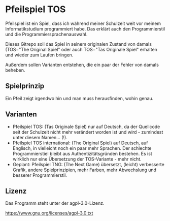 # Pfeilspiel TOS

Pfeilspiel ist ein Spiel, dass ich während meiner Schulzeit weit vor meinem Informatikstudium programmiert habe. 
Das erklärt auch den Programmierstil und die Programmiersprachenauswahl.

Dieses Gitrepo soll das Spiel in seinem originalen Zustand von damals (TOS="The Original Spiel" oder auch TOS="Tas Originale Spiel" erhalten und wieder zum Laufen bringen.

Außerdem sollen Varianten entstehen, die ein paar der Fehler von damals beheben.


## Spielprinzip

Ein Pfeil zeigt irgendwo hin und man muss herausfinden, wohin genau.

## Varianten

 - Pfeilspiel TOS: (Tas Originale Spiel) nur auf Deutsch, da der Quellcode seit der Schulzeit nicht mehr verändert worden ist und wird - zumindest unter diesem Namen... (!).
 - Pfeilspiel TOS international: (The Original Spiel) auf Deutsch, auf Englisch, in vielleicht noch ein paar mehr Sprachen. Der schlechte Programmierstiel bleibt aus Authentizitätsgründen bestehen. Es ist wirklich nur eine Übersetzung der TOS-Variante - mehr nicht.
 - Geplant: Pfeilspiel TNG: (The Next Game) übersetzt, (leicht) verbesserte Grafik, andere Spielprinzipien, mehr Farben, mehr Abwechslung und besserer Programmierstil.
 
## Lizenz

Das Programm steht unter der agpl-3.0-Lizenz. 

https://www.gnu.org/licenses/agpl-3.0.txt
